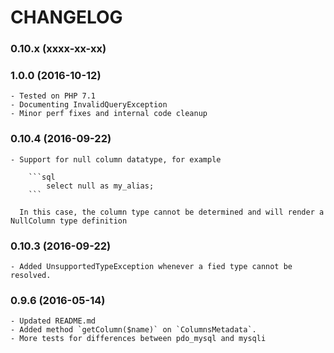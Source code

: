 # CHANGELOG

### 0.10.x (xxxx-xx-xx)


### 1.0.0 (2016-10-12)

    - Tested on PHP 7.1
    - Documenting InvalidQueryException
    - Minor perf fixes and internal code cleanup

### 0.10.4 (2016-09-22)

    - Support for null column datatype, for example
    
        ```sql
            select null as my_alias; 
        ```
        
      In this case, the column type cannot be determined and will render a NullColumn type definition  

### 0.10.3 (2016-09-22)

    - Added UnsupportedTypeException whenever a fied type cannot be resolved.

### 0.9.6 (2016-05-14)

    - Updated README.md
    - Added method `getColumn($name)` on `ColumnsMetadata`.
    - More tests for differences between pdo_mysql and mysqli

  